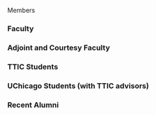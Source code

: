 

Members



### Faculty



### Adjoint and Courtesy Faculty



### TTIC Students



### UChicago Students (with TTIC advisors)



### Recent Alumni





